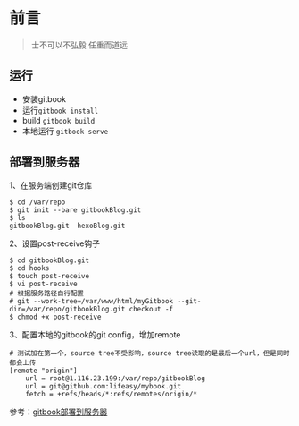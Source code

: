 # 前言

> 士不可以不弘毅 任重而道远

## 运行

* 安装gitbook
* 运行`gitbook install`
* build `gitbook build`
* 本地运行 `gitbook serve`

## 部署到服务器

1、在服务端创建git仓库

```shell
$ cd /var/repo
$ git init --bare gitbookBlog.git
$ ls
gitbookBlog.git  hexoBlog.git
```

2、设置post-receive钩子

```shell
$ cd gitbookBlog.git
$ cd hooks
$ touch post-receive
$ vi post-receive
# 根据服务路径自行配置
# git --work-tree=/var/www/html/myGitbook --git-dir=/var/repo/gitbookBlog.git checkout -f
$ chmod +x post-receive
```

3、配置本地的gitbook的git config，增加remote

```shell
# 测试加在第一个，source tree不受影响，source tree读取的是最后一个url，但是同时都会上传
[remote "origin"]
	url = root@1.116.23.199:/var/repo/gitbookBlog
	url = git@github.com:lifeasy/mybook.git
	fetch = +refs/heads/*:refs/remotes/origin/*
```

参考：[gitbook部署到服务器](https://blog.shuifengche.top/2019/11/22/gitbook%E9%83%A8%E7%BD%B2%E5%88%B0%E6%9C%8D%E5%8A%A1%E5%99%A8/#%E7%AC%AC%E4%BA%8C%E6%AD%A5%EF%BC%8C%E8%AE%BE%E7%BD%AEpost-receive%E9%92%A9%E5%AD%90)

